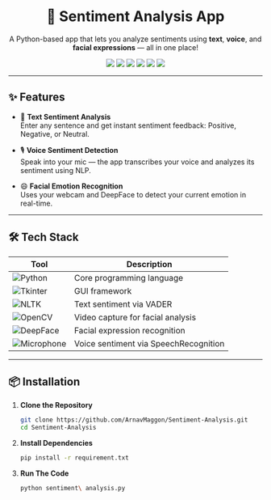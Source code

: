 <h1 align="center">🧠 Sentiment Analysis App</h1>

<p align="center">
  A Python-based app that lets you analyze sentiments using <b>text</b>, <b>voice</b>, and <b>facial expressions</b> — all in one place!
</p>

<p align="center">
  <img src="https://img.shields.io/badge/Python-3.8%2B-blue.svg?logo=python&logoColor=white" />
  <img src="https://img.shields.io/badge/Tkinter-GUI-red.svg" />
  <img src="https://img.shields.io/badge/NLTK-VADER-green.svg?logo=nltk" />
  <img src="https://img.shields.io/badge/DeepFace-Facial%20Emotion-yellow.svg?logo=face-recognition&logoColor=black" />
  <img src="https://img.shields.io/badge/OpenCV-Video%20Processing-blue.svg?logo=opencv&logoColor=white" />
  <img src="https://img.shields.io/badge/SpeechRecognition-Voice-orange.svg?logo=google&logoColor=white" />
</p>

---

## ✨ Features

- 📝 **Text Sentiment Analysis**  
  Enter any sentence and get instant sentiment feedback: Positive, Negative, or Neutral.

- 🎙️ **Voice Sentiment Detection**  
  Speak into your mic — the app transcribes your voice and analyzes its sentiment using NLP.

- 😄 **Facial Emotion Recognition**  
  Uses your webcam and DeepFace to detect your current emotion in real-time.

---

## 🛠️ Tech Stack

| Tool | Description |
|------|-------------|
| ![Python](https://img.icons8.com/color/48/000000/python.png) | Core programming language |
| ![Tkinter](https://img.icons8.com/ios-filled/50/000000/window.png) | GUI framework |
| ![NLTK](https://img.icons8.com/color/48/000000/nlp.png) | Text sentiment via VADER |
| ![OpenCV](https://img.icons8.com/color/48/000000/opencv.png) | Video capture for facial analysis |
| ![DeepFace](https://img.icons8.com/fluency/48/000000/artificial-intelligence.png) | Facial expression recognition |
| ![Microphone](https://img.icons8.com/fluency/48/000000/microphone.png) | Voice sentiment via SpeechRecognition |

---

## 📦 Installation

1. **Clone the Repository**
   ```bash
   git clone https://github.com/ArnavMaggon/Sentiment-Analysis.git
   cd Sentiment-Analysis
2. **Install Dependencies**
   ```bash
   pip install -r requirement.txt
3. **Run The Code**
   ```bash
   python sentiment\ analysis.py
